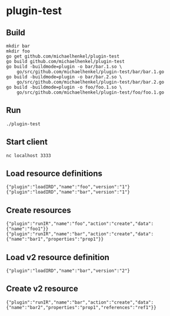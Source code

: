# plugin-test
## Build
```
mkdir bar
mkdir foo
go get github.com/michaelhenkel/plugin-test
go build github.com/michaelhenkel/plugin-test
go build -buildmode=plugin -o bar/bar.1.so \
	go/src/github.com/michaelhenkel/plugin-test/bar/bar.1.go
go build -buildmode=plugin -o bar/bar.2.so \
	go/src/github.com/michaelhenkel/plugin-test/bar/bar.2.go
go build -buildmode=plugin -o foo/foo.1.so \
	go/src/github.com/michaelhenkel/plugin-test/foo/foo.1.go
```
## Run
```
./plugin-test
```
## Start client
```
nc localhost 3333
```
## Load resource definitions
```
{"plugin":"loadIRD","name":"foo","version":"1"}
{"plugin":"loadIRD","name":"bar","version":"1"}
```
## Create resources
```
{"plugin":"runIR","name":"foo","action":"create","data":{"name":"foo1"}}
{"plugin":"runIR","name":"bar","action":"create","data":{"name":"bar1","properties":"prop1"}}
```
## Load v2 resource definition
```
{"plugin":"loadIRD","name":"bar","version":"2"}
```
## Create v2 resource
```
{"plugin":"runIR","name":"bar","action":"create","data":{"name":"bar2","properties":"prop1","references":"ref1"}}
```

